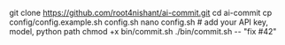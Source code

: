 git clone https://github.com/root4nishant/ai-commit.git
cd ai-commit
cp config/config.example.sh config.sh
nano config.sh # add your API key, model, python path
chmod +x bin/commit.sh
./bin/commit.sh -- "fix #42"
